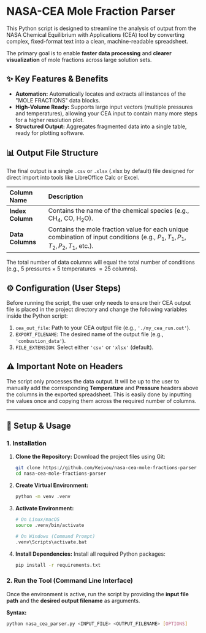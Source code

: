# NASA-CEA Mole Fraction Parser

This Python script is designed to streamline the analysis of output from the NASA Chemical Equilibrium with Applications ($\text{CEA}$) tool by converting complex, fixed-format text into a clean, machine-readable spreadsheet.

The primary goal is to enable **faster data processing** and **clearer visualization** of mole fractions across large solution sets.

## ✨ Key Features & Benefits

- **Automation:** Automatically locates and extracts all instances of the "MOLE FRACTIONS" data blocks.
- **High-Volume Ready:** Supports large input vectors (multiple pressures and temperatures), allowing your $\text{CEA}$ input to contain many more steps for a higher resolution plot.
- **Structured Output:** Aggregates fragmented data into a single table, ready for plotting software.

## 📊 Output File Structure

The final output is a single `.csv` or `.xlsx` (.xlsx by default) file designed for direct import into tools like LibreOffice Calc or Excel.

| Column Name      | Description                                                                                                                    |
| :--------------- | :----------------------------------------------------------------------------------------------------------------------------- |
| **Index Column** | Contains the name of the chemical species (e.g., $\text{CH}_4$, $\text{CO}$, $\text{H}_2\text{O}$).                            |
| **Data Columns** | Contains the mole fraction value for each unique combination of input conditions (e.g., $P_1, T_1, P_1, T_2, P_2, T_1$, etc.). |

The total number of data columns will equal the total number of conditions (e.g., $5$ pressures $\times$ $5$ temperatures $= 25$ columns).

## ⚙️ Configuration (User Steps)

Before running the script, the user only needs to ensure their $\text{CEA}$ output file is placed in the project directory and change the following variables inside the Python script:

1.  `cea_out_file`: Path to your $\text{CEA}$ output file (e.g., `'./my_cea_run.out'`).
2.  `EXPORT_FILENAME`: The desired name of the output file (e.g., `'combustion_data'`).
3.  `FILE_EXTENSION`: Select either `'csv'` or `'xlsx'` (default).

## ⚠️ Important Note on Headers

The script only processes the data output. It will be up to the user to manually add the corresponding **Temperature** and **Pressure** headers above the columns in the exported spreadsheet. This is easily done by inputting the values once and copying them across the required number of columns.

---

## 🚀 Setup & Usage

### 1. Installation

1.  **Clone the Repository:** Download the project files using Git:

    ```bash
    git clone https://github.com/Keivou/nasa-cea-mole-fractions-parser
    cd nasa-cea-mole-fractions-parser
    ```

2.  **Create Virtual Environment:**

    ```bash
    python -m venv .venv
    ```

3.  **Activate Environment:**

    ```bash
    # On Linux/macOS
    source .venv/bin/activate

    # On Windows (Command Prompt)
    .venv\Scripts\activate.bat
    ```

4.  **Install Dependencies:** Install all required Python packages:
    ```bash
    pip install -r requirements.txt
    ```

### 2. Run the Tool (Command Line Interface)

Once the environment is active, run the script by providing the **input file path** and the **desired output filename** as arguments.

**Syntax:**

```bash
python nasa_cea_parser.py <INPUT_FILE> <OUTPUT_FILENAME> [OPTIONS]
```
